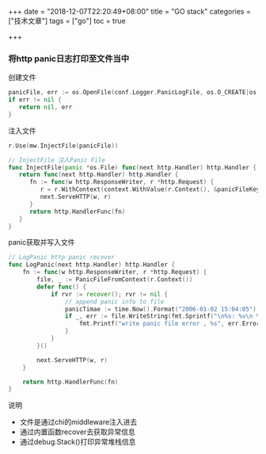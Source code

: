 +++
date = "2018-12-07T22:20:49+08:00" title = "GO stack" categories = ["技术文章"] tags = ["go"] toc = true

+++



### 将http panic日志打印至文件当中

创建文件

```go
panicFile, err := os.OpenFile(conf.Logger.PanicLogFile, os.O_CREATE|os.O_APPEND|os.O_WRONLY, 0644)
if err != nil {
   return nil, err
}
```

注入文件

```go
r.Use(mw.InjectFile(panicFile))
```

```go
// InjectFile 注入Panic File
func InjectFile(panic *os.File) func(next http.Handler) http.Handler {
   return func(next http.Handler) http.Handler {
      fn := func(w http.ResponseWriter, r *http.Request) {
         r = r.WithContext(context.WithValue(r.Context(), &panicFileKey, panic))
         next.ServeHTTP(w, r)
      }
      return http.HandlerFunc(fn)
   }
}
```

panic获取并写入文件

```go
// LogPanic http panic recover
func LogPanic(next http.Handler) http.Handler {
	fn := func(w http.ResponseWriter, r *http.Request) {
		file, _ := PanicFileFromContext(r.Context())
		defer func() {
			if rvr := recover(); rvr != nil {
				// append panic info to file
				panicTimae := time.Now().Format("2006-01-02 15:04:05")
				if _, err := file.WriteString(fmt.Sprintf("\n%s: %v\n %s", panicTime, rvr, debug.Stack())); err != nil {
					fmt.Printf("write panic file error , %s", err.Error())
				}
			}
		}()

		next.ServeHTTP(w, r)
	}

	return http.HandlerFunc(fn)
}
```

说明

- 文件是通过chi的middleware注入进去
- 通过内置函数recover去获取异常信息
- 通过debug.Stack()打印异常堆栈信息